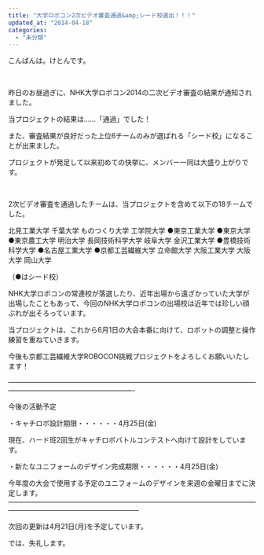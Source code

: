 ```yaml
---
title: "大学ロボコン2次ビデオ審査通過&amp;シード校選出！！！"
updated_at: "2014-04-18"
categories: 
  - "未分類"
---
```


こんばんは。けとんです。

 

昨日のお昼過ぎに、NHK大学ロボコン2014の二次ビデオ審査の結果が通知されました。

当プロジェクトの結果は......「通過」でした！

また、審査結果が良好だった上位6チームのみが選ばれる「シード校」になることが出来ました。

プロジェクトが発足して以来初めての快挙に、メンバー一同は大盛り上がりです。

 

2次ビデオ審査を通過したチームは、当プロジェクトを含めて以下の18チームでした。

北見工業大学 千葉大学 ものつくり大学 工学院大学 ●東京工業大学 ●東京大学 ●東京農工大学 明治大学 長岡技術科学大学 岐阜大学 金沢工業大学 ●豊橋技術科学大学 ●名古屋工業大学 ●京都工芸繊維大学 立命館大学 大阪工業大学 大阪大学 岡山大学

（●はシード校）

NHK大学ロボコンの常連校が落選したり、近年出場から遠ざかっていた大学が出場したこともあって、今回のNHK大学ロボコンの出場校は近年では珍しい顔ぶれが出そろっています。

当プロジェクトは、これから6月1日の大会本番に向けて、ロボットの調整と操作練習を重ねていきます。

今後も京都工芸繊維大学ROBOCON挑戦プロジェクトをよろしくお願いいたします！

——————————————————————————————————————————————————————-

今後の活動予定

・キャチロボ設計期限・・・・・・4月25日(金)

現在、ハード班2回生がキャチロボバトルコンテストへ向けて設計をしています。

・新たなユニフォームのデザイン完成期限・・・・・・4月25日(金)

今年度の大会で使用する予定のユニフォームのデザインを来週の金曜日までに決定します。 ———————————————————————————————————————————————————————

次回の更新は4月21日(月)を予定しています。

では、失礼します。

